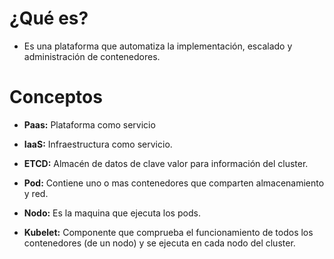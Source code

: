 # ¿Qué es?

- Es una plataforma que automatiza la implementación, escalado y administración de contenedores.

# Conceptos

- **Paas:** Plataforma como servicio

- **IaaS:** Infraestructura como servicio.

- **ETCD:** Almacén de datos de clave valor para información del cluster.

- **Pod:** Contiene uno o mas contenedores que comparten almacenamiento y red.

- **Nodo:** Es la maquina que ejecuta los pods.

- **Kubelet:** Componente que comprueba el funcionamiento de todos los contenedores (de un nodo) y se ejecuta en cada nodo del cluster.
